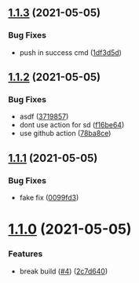 ## [1.1.3](https://github.com/bgiori/skylab-ios-client/compare/v1.1.2...v1.1.3) (2021-05-05)


### Bug Fixes

* push in success cmd ([1df3d5d](https://github.com/bgiori/skylab-ios-client/commit/1df3d5def17f91004e9f5c67c6b239e96849fcc1))

## [1.1.2](https://github.com/bgiori/skylab-ios-client/compare/v1.1.1...v1.1.2) (2021-05-05)


### Bug Fixes

* asdf ([3719857](https://github.com/bgiori/skylab-ios-client/commit/37198577fe0667d962f038ebc059eef16d721d5a))
* dont use action for sd ([f16be64](https://github.com/bgiori/skylab-ios-client/commit/f16be64e3e4477be806f2b564ff56ff1f50d57c1))
* use github action ([78ba8ce](https://github.com/bgiori/skylab-ios-client/commit/78ba8ce11b1ac6aaac5f8a77541006d7302e7206))

## [1.1.1](https://github.com/bgiori/skylab-ios-client/compare/v1.1.0...v1.1.1) (2021-05-05)


### Bug Fixes

* fake fix ([0099fd3](https://github.com/bgiori/skylab-ios-client/commit/0099fd3bcbaca880605fd67aab96a37894c5e406))

# [1.1.0](https://github.com/bgiori/skylab-ios-client/compare/v1.0.2...v1.1.0) (2021-05-05)


### Features

* break build ([#4](https://github.com/bgiori/skylab-ios-client/issues/4)) ([2c7d640](https://github.com/bgiori/skylab-ios-client/commit/2c7d64064d99cab7ac80fdd6a7f024a5c5aa7c6b))
